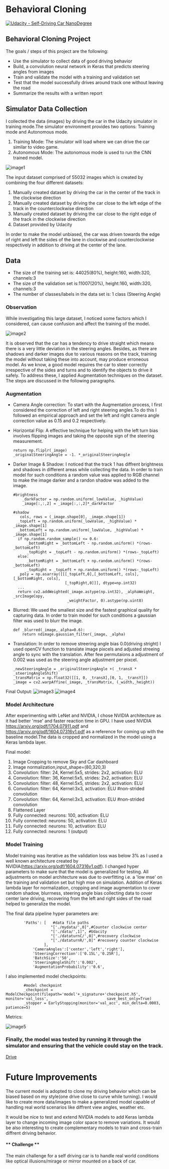 # **Behavioral Cloning** 
[![Udacity - Self-Driving Car NanoDegree](https://s3.amazonaws.com/udacity-sdc/github/shield-carnd.svg)](http://www.udacity.com/drive)

## **Behavioral Cloning Project**
The goals / steps of this project are the following:
* Use the simulator to collect data of good driving behavior
* Build, a convolution neural network in Keras that predicts steering angles from images
* Train and validate the model with a training and validation set
* Test that the model successfully drives around track one without leaving the road
* Summarize the results with a written report

## **Simulator Data Collection**
I collected the data (images) by driving the car in the Udacity simulator in training mode.The simulator environment provides two options: Training mode and Autonomous mode. 

1. Training Mode: The simulator will load where we can drive the car similar to video game.
2. Autonomous Mode: The autonomous mode is used to run the CNN trained model.

![image1](./examples/Simulator.png)

The input dataset comprised of 55032 images which is created by combining the four different datasets:  
1. Manually created dataset by driving the car in the center of the track in the clockwise direction 
2. Manually created dataset by driving the car close to the left edge of the track in the counterclockwise direction 
3. Manually created dataset by driving the car close to the right edge of the track in the clockwise direction  
4. Dataset provided by Udacity

In order to make the model unbiased, the car was driven towards the edge of right and left the sides of the lane in  clockwise and counterclockwise respectively in addition to driving at the center of the lane.

## **Data**
- The size of the training set is: 44025(80%),  height:160, width:320, channels:3 
- The size of the validation set is:11007(20%), height:160, width:320, channels:3 
- The number of classes/labels in the data set is: 1 class (Steering Angle)
### **Observation**
While investigating this large dataset, I noticed some factors which I considered, can cause confusion and affect the training of the model. 

![image2](./examples/SteeringAngle.png)

It is observed that the car has a tendency to drive straight which means there is a very little deviation in the steering angles. 
Besides, as there are shadows and darker images due to various reasons on the track, training the model without taking these into account, may produce erroneous model. 
As we know, a good model requires the car to steer correctly irrespective of the sides and turns and to identify the objects to drive it safely. To address these, I applied Augmentation techniques on the dataset. The steps are discussed in the following paragraphs.

### **Augmentation**
* Camera Angle correction:
To start with the Augmentation process, I first considered the correction of left and right steering angles.To do this I followed an empirical approach and set the left and right camera angle correction value as 0.15 and 0.2 respectively.

* Horizontal Flip:
A effective technique for helping with the left turn bias involves flipping images and taking the opposite sign of the steering measurement.

      return np.fliplr(_image)
      _originalSteeringAngle = -1. *_originalSteeringAngle
      
* Darker Image & Shadow: I noticed that the track 1 has diffrent brightness and shadows in different areas while collecting the data. In order to train model for such conditions a random value was applied to RGB channel to make the image darker and a randon shadow was added to the image.

      #brightness
          _darkFactor = np.random.uniform(_lowValue, _highValue)    
          _image[:,:,2] = _image[:,:,2]*_darkFactor
    
      #shadow
         cols, rows = (_image.shape[0], _image.shape[1])    
        _topLeft = np.random.uniform(_lowValue, _highValue) * _image.shape[1]
        _bottomLeft = np.random.uniform(_lowValue, _highValue) * _image.shape[1]    
        if np.random.random_sample() <= 0.6:
            _bottomRight = _bottomLeft - np.random.uniform() *(rows-_bottomLeft)
            _topRight = _topLeft - np.random.uniform() *(rows-_topLeft)
        else:        
            _bottomRight = _bottomLeft + np.random.uniform() *(rows-_bottomLeft)
            _topRight = _topLeft + np.random.uniform() *(rows-_topLeft) 
        _poly = np.asarray([[[_topLeft,0],[_bottomLeft, cols],[_bottomRight, cols],
                             [_topRight,0]]], dtype=np.int32)       
        ...
        return cv2.addWeighted(_image.astype(np.int32), _alphaWeight, _srcImageCopy,
                              _weightFactor, 0).astype(np.uint8)
    
* Blurred: We used the smallest size and the fastest graphical quality for capturing data. In order to train model for such conditions a gaussian filter was used to blurr the image.

      def _blurred(_image,_alpha=0.6):
          return ndimage.gaussian_filter(_image, _alpha)
* Translation: In order to remove streering angle bias 0.0(driving stright) I used openCV function to translate image pixcels and adjusted streeing angle to sync with the translation. After few permutaions a adjustment of 0.002 was used as the steering angle adjustment per pixcel.

      _newSteeringAngle = _originalSteeringAngle +( _transX * _steeringAngleShift)
      _transMatrix = np.float32([[1, 0, _transX],[0, 1, _transY]])
      _image = cv2.warpAffine(_image, _transMatrix, (_width,_height))

Final Output:
![image3](./examples/ImageAug_1.png)
![image4](./examples/ImageAug_2.png)

### **Model Architecture**

After experimenting with LeNet and NVIDIA, I chose NVIDIA architecture as it had better 'mse' and faster reaction time in GPU. I have used NVIDIA https://arxiv.org/pdf/1704.07911.pdf and https://arxiv.org/pdf/1604.07316v1.pdf as a reference for coming up with the baseline model.The data is cropped and normalized in the model using a Keras lambda layer. 

Final model:
01. Image Cropping to remove Sky and Car dashboard
02. Image normalization,input_shape=(80,320,3)
03. Convolution: filter: 24, Kernel:5x5, strides: 2x2, activation: ELU
04. Convolution: filter: 36, Kernel:5x5, strides: 2x2, activation: ELU
05. Convolution: filter: 48, Kernel:5x5, strides: 2x2, activation: ELU
06. Convolution: filter: 64, Kernel:3x3, activation: ELU #non-strided convolution
07. Convolution: filter: 64, Kernel:3x3, activation: ELU #non-strided convolution
08. Flattened Layer
09. Fully connected: neurons: 100, activation: ELU
10. Fully connected: neurons: 50, activation: ELU
11. Fully connected: neurons: 10, activation: ELU
12. Fully connected: neurons: 1 (output)

### **Model Training**
Model training was iterative as the validation loss was below 3% as I used a well known architecture created by NVIDIA(https://arxiv.org/pdf/1604.07316v1.pdf). I changed hyper parameters to make sure that the model is generalized for testing. All adjustments on model architecture was due to overfitting i.e. a 'low mse' on the training and validation set but high mse on simulation. Addition of Keras lambda layer for normalization, cropping and image augmentation to cover random shadow, blurrness, steering angle bias collecting data to cover center lane driving, recovering from the left and right sides of the road helped to generalize the model. 

The final data pipeline hyper parameters are:

            'Paths': [   #data file paths
                        "['./mydata/',0]",#Counter clockwise center
                        "['./data/',1]", #Udacity
                        "['./dataturnC/',0]",#recovery clockwise
                        "['./dataturnR/',0]" #recovery counter clockwise
                     ],
                'CameraAngles':['center','left','right'],
                'SteeringCorrection':['0.15L','0.25R'],
                'BatchSize':'50',
                'SteeringAngleShift':'0.002',
                'AugmentationProbability':'0.6',

I also implemented model checkpoints:

            #model checkpoint
            _checkpoint = ModelCheckpoint(filepath='model'+_signature+'checkpoint.h5', monitor='val_loss',                          save_best_only=True)
            _stopper = EarlyStopping(monitor='val_acc', min_delta=0.0003, patience=5)

Metrics:

![image5](./examples/ModelLossC15.png)

### **Finally, the model was tested by running it through the simulator and ensuring that the vehicle could stay on the track.**
[Drive](https://youtu.be/AzziE1QRoAo)


# **Future Improvements**
The current model is adopted to clone my driving behavior which can be biased based on my style(one drive close to curve while turning). I would like to create more data/images to make a generalized model capable of handling real world scenarios like diffrent view angles, weather etc. 

It would be nice to test and extend NVIDIA models to add Keras lambda layer to change incoming image color space to remove variations. It would be also interesting to create complementary models to train and cross-train diffrent driving behavior. 

#### ** Challenge ** 
The main challenge for a self driving car is to handle real world conditions like optical illusions/mirage or mirror mounted on a back of car.

